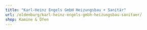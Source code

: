 ```yaml
---
title: "Karl-Heinz Engels GmbH Heizungsbau + Sanitär"
url: /oldenburg/karl-heinz-engels-gmbh-heizungsbau-sanitaer/
shop: Kamine & Öfen
---
```

